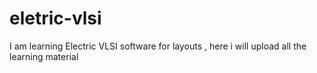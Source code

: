 # eletric-vlsi
I am learning Electric VLSI software for layouts , here i will upload all the learning material
